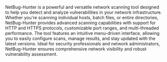 NetBug-Hunter is a powerful and versatile network scanning tool designed to help you detect and analyze vulnerabilities in your network infrastructure. Whether you're scanning individual hosts, batch files, or entire directories, NetBug-Hunter provides advanced scanning capabilities with support for HTTP and HTTPS protocols, customizable port ranges, and multi-threaded performance. The tool features an intuitive menu-driven interface, allowing you to easily configure scans, manage results, and stay updated with the latest versions. Ideal for security professionals and network administrators, NetBug-Hunter ensures comprehensive network visibility and robust vulnerability assessment.
